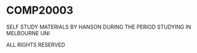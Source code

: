 # COMP20003
SELF STUDY MATERIALS BY HANSON DURING THE PERIOD STUDYING IN MELBOURNE UNI




ALL RIGHTS RESERVED

